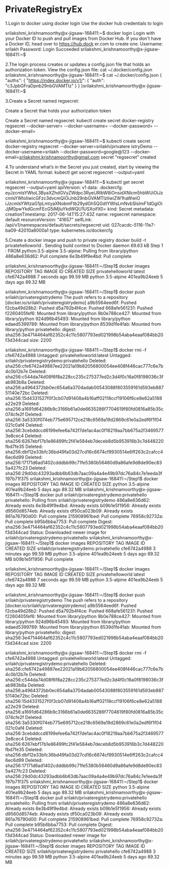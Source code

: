 # PrivateRegistryEx
1.Login to docker using docker login
Use the docker hub credentials to login

srilakshmi_krishnamoorthy@x-jigsaw-168411:~$ docker login
Login with your Docker ID to push and pull images from Docker Hub. If you don't have a Docker ID, head over to https://hub.dock
er.com to create one.
Username: srilakh
Password: 
Login Succeeded
srilakshmi_krishnamoorthy@x-jigsaw-168411:~$ 

2.The login process creates or updates a config.json file that holds an authorization token.
View the config.json file:
cat ~/.docker/config.json
srilakshmi_krishnamoorthy@x-jigsaw-168411:~$ cat ~/.docker/config.json
{
        "auths": {
                "https://index.docker.io/v1/": {
                        "auth": "c3JpbGFraDpnb29nbGVAMTIz"
                }
        }
}srilakshmi_krishnamoorthy@x-jigsaw-168411:~$ 

3.Create a Secret named regsecret:

Create a Secret that holds your authorization token

Create a Secret named regsecret:
kubectl create secret docker-registry regsecret --docker-server=<your-registry-server> --docker-username=<your-name> --docker-password=<your-pword> --docker-email=<your-email>

srilakshmi_krishnamoorthy@x-jigsaw-168411:~$ kubectl create secret docker-registry regsecret --docker-server=srilakh/privatere
istryDemo --docker-username=srilakh --docker-password=google@123 --docker-email=srilakshmi.krishnamoorthy@gmail.com
secret "regsecret" created

4.To understand what’s in the Secret you just created, start by viewing the Secret in YAML format:
kubectl get secret regsecret --output=yaml

srilakshmi_krishnamoorthy@x-jigsaw-168411:~$ kubectl get secret regsecret --output=yaml
apiVersion: v1
data:
  .dockercfg: eyJzcmlsYWtoL3ByaXZhdGVyZWdpc3RyeURlbW8iOnsidXNlcm5hbWUiOiJzcmlsYWtoIiwicGFzc3dvcmQiOiJnb29nbGVAMTIzIiwiZW1haWwiO
iJzcmlsYWtzaG1pLmtyaXNobmFtb29ydGh5QGdtYWlsLmNvbSIsImF1dGgiOiJjM0pwYkdGcmFEcG5iMjluYkdWQU1USXoifX0=
kind: Secret
metadata:
  creationTimestamp: 2017-06-14T15:27:43Z
  name: regsecret
  namespace: default
  resourceVersion: "41657"
  selfLink: /api/v1/namespaces/default/secrets/regsecret
  uid: 027cacdc-5116-11e7-ba09-42010a8000a1
type: kubernetes.io/dockercfg

5.Create a docker image and push to private registry
docker build -t privatehelloworld .
Sending build context to Docker daemon 69.63 kB
Step 1 : FROM python:3.5-alpine
3.5-alpine: Pulling from library/python
486a8e636d62: Pull complete 
6e3b49f9e4bd: Pull complete 

srilakshmi_krishnamoorthy@x-jigsaw-168411:~/Step1$ docker images
REPOSITORY          TAG                 IMAGE ID            CREATED             SIZE
privatehelloworld   latest              cfe6742a4988        7 seconds ago       99.59 MB
python              3.5-alpine          401ea9b24eeb        5 days ago          89.32 MB

srilakshmi_krishnamoorthy@x-jigsaw-168411:~/Step1$ docker push srilakh/privateregistrydemo
The push refers to a repository [docker.io/srilakh/privateregistrydemo]
a9b5564eed6f: Pushed 
f2cba49d28b2: Pushed 
d5a792b4f4ce: Pushed 
668afe561231: Pushed 
f2260405fef6: Mounted from library/python 
9b0e788ce427: Mounted from library/python 
924d96b45493: Mounted from library/python 
edaed5399789: Mounted from library/python 
8539d1fe4fab: Mounted from library/python 
privatehello: digest: sha256:3e4714464af62352c4c11c5807793ed021998b54aba4eaaf084bb20f3d344cad size: 2200

srilakshmi_krishnamoorthy@x-jigsaw-168411:~/Step1$ docker rmi -f cfe6742a4988
Untagged: privatehelloworld:latest
Untagged: srilakh/privateregistrydemo:privatehello
Deleted: sha256:cfe6742a49887ee22021a19b82056800054ee408f446cac777c6e7b4c0b12b7e
Deleted: sha256:c544da74d08f6f8a228cc235c275377ed2c3d4f0c16a0f8198036c3fab983b8a
Deleted: sha256:a4964372bb0ec654a6a3704adab00543088f803559161d593eb88751140e72bc
Deleted: sha256:15d4331527f0f3cb07d91408a4b16aff02118ccf19106f6ce8e62a5188a22e29
Deleted: sha256:a1691d64286b9c3166b61a0de6635286f7704619f80fd0816a85b35c074cfe2f
Deleted: sha256:3a5330f074eb775e695712ce218c6569a19d2869c61e0a2edf6f1f04021c0af4
Deleted: sha256:3cebddccd6199efee6a742f7de1ac4ac0f16219aa7bb675a2f34695773e8cec4
Deleted: sha256:6267ebf17b1e86499fc2f41e584eb7deceb8d5b953916b3c7d448220fbd7fe35
Deleted: sha256:dbf12e33bfc36bd49fa03d27cd16c6674cf9930514e6ff263c2cafcc46ec6d99
Deleted: sha256:17171d6ad1402cdddbb99c71fe5380b56460d9a86afe9d8de90ec835a427fc23
Deleted: sha256:29d0dc43293adbb6b63db7aac09a4a4e49b97dc76a84c7e1eeda3f197b71f375
srilakshmi_krishnamoorthy@x-jigsaw-168411:~/Step1$ docker images
REPOSITORY          TAG                 IMAGE ID            CREATED             SIZE
python              3.5-alpine          401ea9b24eeb        5 days ago          89.32 MB
srilakshmi_krishnamoorthy@x-jigsaw-168411:~/Step1$ docker pull srilakh/privateregistrydemo:privatehello
privatehello: Pulling from srilakh/privateregistrydemo
486a8e636d62: Already exists 
6e3b49f9e4bd: Already exists 
b09b1e5f1956: Already exists 
d9560d8574eb: Already exists 
df50ca023b09: Already exists 
861a76790d00: Pull complete 
215908961bed: Pull complete 
76958c92732a: Pull complete 
b95b6bba7753: Pull complete 
Digest: sha256:3e4714464af62352c4c11c5807793ed021998b54aba4eaaf084bb20f3d344cad
Status: Downloaded newer image for srilakh/privateregistrydemo:privatehello
srilakshmi_krishnamoorthy@x-jigsaw-168411:~/Step1$ docker images
REPOSITORY                    TAG                 IMAGE ID            CREATED             SIZE
srilakh/privateregistrydemo   privatehello        cfe6742a4988        3 minutes ago       99.59 MB
python                        3.5-alpine          401ea9b24eeb        5 days ago          89.32 MB
b09b1e5f1956: Pull complete 

srilakshmi_krishnamoorthy@x-jigsaw-168411:~/Step1$ docker images
REPOSITORY          TAG                 IMAGE ID            CREATED             SIZE
privatehelloworld   latest              cfe6742a4988        7 seconds ago       99.59 MB
python              3.5-alpine          401ea9b24eeb        5 days ago          89.32 MB

srilakshmi_krishnamoorthy@x-jigsaw-168411:~/Step1$ docker push srilakh/privateregistrydemo
The push refers to a repository [docker.io/srilakh/privateregistrydemo]
a9b5564eed6f: Pushed 
f2cba49d28b2: Pushed 
d5a792b4f4ce: Pushed 
668afe561231: Pushed 
f2260405fef6: Mounted from library/python 
9b0e788ce427: Mounted from library/python 
924d96b45493: Mounted from library/python 
edaed5399789: Mounted from library/python 
8539d1fe4fab: Mounted from library/python 
privatehello: digest: sha256:3e4714464af62352c4c11c5807793ed021998b54aba4eaaf084bb20f3d344cad size: 2200

srilakshmi_krishnamoorthy@x-jigsaw-168411:~/Step1$ docker rmi -f cfe6742a4988
Untagged: privatehelloworld:latest
Untagged: srilakh/privateregistrydemo:privatehello
Deleted: sha256:cfe6742a49887ee22021a19b82056800054ee408f446cac777c6e7b4c0b12b7e
Deleted: sha256:c544da74d08f6f8a228cc235c275377ed2c3d4f0c16a0f8198036c3fab983b8a
Deleted: sha256:a4964372bb0ec654a6a3704adab00543088f803559161d593eb88751140e72bc
Deleted: sha256:15d4331527f0f3cb07d91408a4b16aff02118ccf19106f6ce8e62a5188a22e29
Deleted: sha256:a1691d64286b9c3166b61a0de6635286f7704619f80fd0816a85b35c074cfe2f
Deleted: sha256:3a5330f074eb775e695712ce218c6569a19d2869c61e0a2edf6f1f04021c0af4
Deleted: sha256:3cebddccd6199efee6a742f7de1ac4ac0f16219aa7bb675a2f34695773e8cec4
Deleted: sha256:6267ebf17b1e86499fc2f41e584eb7deceb8d5b953916b3c7d448220fbd7fe35
Deleted: sha256:dbf12e33bfc36bd49fa03d27cd16c6674cf9930514e6ff263c2cafcc46ec6d99
Deleted: sha256:17171d6ad1402cdddbb99c71fe5380b56460d9a86afe9d8de90ec835a427fc23
Deleted: sha256:29d0dc43293adbb6b63db7aac09a4a4e49b97dc76a84c7e1eeda3f197b71f375
srilakshmi_krishnamoorthy@x-jigsaw-168411:~/Step1$ docker images
REPOSITORY          TAG                 IMAGE ID            CREATED             SIZE
python              3.5-alpine          401ea9b24eeb        5 days ago          89.32 MB
srilakshmi_krishnamoorthy@x-jigsaw-168411:~/Step1$ docker pull srilakh/privateregistrydemo:privatehello
privatehello: Pulling from srilakh/privateregistrydemo
486a8e636d62: Already exists 
6e3b49f9e4bd: Already exists 
b09b1e5f1956: Already exists 
d9560d8574eb: Already exists 
df50ca023b09: Already exists 
861a76790d00: Pull complete 
215908961bed: Pull complete 
76958c92732a: Pull complete 
b95b6bba7753: Pull complete 
Digest: sha256:3e4714464af62352c4c11c5807793ed021998b54aba4eaaf084bb20f3d344cad
Status: Downloaded newer image for srilakh/privateregistrydemo:privatehello
srilakshmi_krishnamoorthy@x-jigsaw-168411:~/Step1$ docker images
REPOSITORY                    TAG                 IMAGE ID            CREATED             SIZE
srilakh/privateregistrydemo   privatehello        cfe6742a4988        3 minutes ago       99.59 MB
python                        3.5-alpine          401ea9b24eeb        5 days ago          89.32 MB

